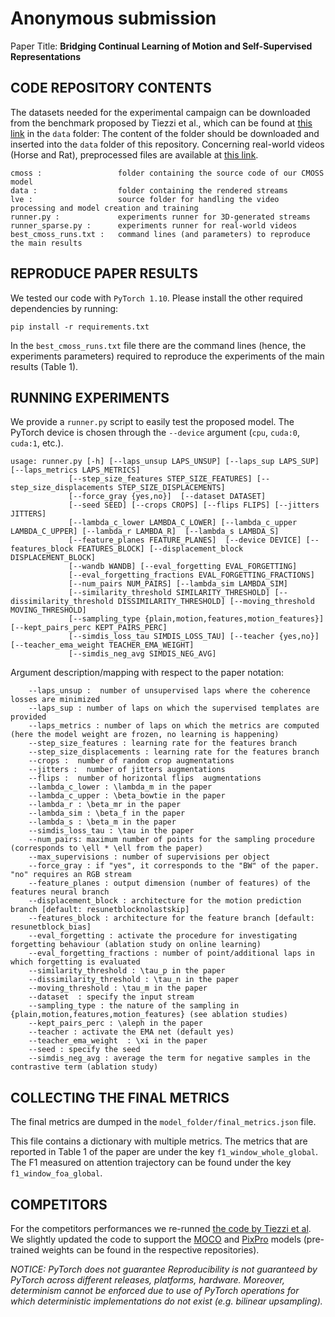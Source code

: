 # Anonymous submission

Paper Title: **Bridging Continual Learning of Motion and Self-Supervised Representations**


CODE REPOSITORY CONTENTS
------------------------
The datasets needed for the experimental campaign can be downloaded from the benchmark proposed by Tiezzi et al.,
which can be found at [this link](https://github.com/sailab-code/cl_stochastic_coherence)  in the `data` folder:
The content of the folder should be downloaded and inserted into the `data` folder of this repository. 
Concerning real-world videos (Horse and Rat), preprocessed files are available at [this link](https://drive.google.com/file/d/1sB3idnhbaBdOggWccVqyIDBbr3lJMGuI/view?usp=sharing).

    cmoss :                 folder containing the source code of our CMOSS model
    data :                  folder containing the rendered streams
    lve :                   source folder for handling the video processing and model creation and training  
    runner.py :             experiments runner for 3D-generated streams
    runner_sparse.py :      experiments runner for real-world videos
    best_cmoss_runs.txt :   command lines (and parameters) to reproduce the main results

REPRODUCE PAPER RESULTS
-----------------------

We tested our code with `PyTorch 1.10`. Please install the other required dependencies by running:

```
pip install -r requirements.txt
```

In the `best_cmoss_runs.txt` file there are the command lines (hence, the experiments parameters) required to reproduce the experiments of the main results (Table 1).

RUNNING EXPERIMENTS
-------------------
We provide a `runner.py` script to easily test the proposed model. 
The PyTorch device is chosen through the `--device` argument (`cpu`, `cuda:0`,
`cuda:1`, etc.).

    usage: runner.py [-h] [--laps_unsup LAPS_UNSUP] [--laps_sup LAPS_SUP] [--laps_metrics LAPS_METRICS] 
                 [--step_size_features STEP_SIZE_FEATURES] [--step_size_displacements STEP_SIZE_DISPLACEMENTS] 
                 [--force_gray {yes,no}]  [--dataset DATASET] 
                 [--seed SEED] [--crops CROPS] [--flips FLIPS] [--jitters JITTERS]
                 [--lambda_c_lower LAMBDA_C_LOWER] [--lambda_c_upper LAMBDA_C_UPPER] [--lambda_r LAMBDA_R]  [--lambda_s LAMBDA_S] 
                 [--feature_planes FEATURE_PLANES]  [--device DEVICE] [--features_block FEATURES_BLOCK] [--displacement_block DISPLACEMENT_BLOCK]
                 [--wandb WANDB] [--eval_forgetting EVAL_FORGETTING] 
                 [--eval_forgetting_fractions EVAL_FORGETTING_FRACTIONS] 
                 [--num_pairs NUM_PAIRS] [--lambda_sim LAMBDA_SIM]
                 [--similarity_threshold SIMILARITY_THRESHOLD] [--dissimilarity_threshold DISSIMILARITY_THRESHOLD] [--moving_threshold MOVING_THRESHOLD] 
                 [--sampling_type {plain,motion,features,motion_features}] [--kept_pairs_perc KEPT_PAIRS_PERC] 
                 [--simdis_loss_tau SIMDIS_LOSS_TAU] [--teacher {yes,no}] [--teacher_ema_weight TEACHER_EMA_WEIGHT] 
                 [--simdis_neg_avg SIMDIS_NEG_AVG]

Argument description/mapping with respect to the paper notation:

        --laps_unsup :  number of unsupervised laps where the coherence losses are minimized
        --laps_sup : number of laps on which the supervised templates are provided
        --laps_metrics : number of laps on which the metrics are computed (here the model weight are frozen, no learning is happening)
        --step_size_features : learning rate for the features branch
        --step_size_displacements : learning rate for the features branch
        --crops :  number of random crop augmentations
        --jitters :  number of jitters augmentations
        --flips :  number of horizontal flips  augmentations
        --lambda_c_lower : \lambda_m in the paper
        --lambda_c_upper : \beta_bowtie in the paper
        --lambda_r : \beta_mr in the paper
        --lambda_sim : \beta_f in the paper
        --lambda_s : \beta_m in the paper 
        --simdis_loss_tau : \tau in the paper  
        --num_pairs: maximum number of points for the sampling procedure (corresponds to \ell * \ell from the paper)  
        --max_supervisions : number of supervisions per object
        --force_gray : if "yes", it corresponds to the "BW" of the paper. "no" requires an RGB stream
        --feature_planes : output dimension (number of features) of the features neural branch
        --displacement_block : architecture for the motion prediction branch [default: resunetblocknolastskip]
        --features_block : architecture for the feature branch [default: resunetblock_bias]
        --eval_forgetting : activate the procedure for investigating forgetting behaviour (ablation study on online learning)
        --eval_forgetting_fractions : number of point/additional laps in which forgetting is evaluated 
        --similarity_threshold : \tau_p in the paper
        --dissimilarity_threshold : \tau_n in the paper
        --moving_threshold : \tau_m in the paper
        --dataset  : specify the input stream
        --sampling_type : the nature of the sampling in {plain,motion,features,motion_features} (see ablation studies)
        --kept_pairs_perc : \aleph in the paper
        --teacher : activate the EMA net (default yes)
        --teacher_ema_weight  : \xi in the paper
        --seed : specify the seed
        --simdis_neg_avg : average the term for negative samples in the contrastive term (ablation study)



COLLECTING THE FINAL METRICS 
---------------------------

The final metrics are dumped in the `model_folder/final_metrics.json` file.

This file contains a dictionary with multiple metrics. The metrics that are reported in Table 1 of the paper are under
the key `f1_window_whole_global`. The F1 measured on attention trajectory can be found under the key `f1_window_foa_global`.

COMPETITORS
-----------
For the competitors performances we re-runned [the code by Tiezzi et al](https://github.com/sailab-code/cl_stochastic_coherence).
We slightly updated the code to support the [MOCO](https://github.com/facebookresearch/moco) and 
[PixPro](https://github.com/zdaxie/PixPro) models (pre-trained weights can be found in the respective repositories).  


_NOTICE: PyTorch does not guarantee Reproducibility is not guaranteed by PyTorch across different releases, platforms, hardware. Moreover,
determinism cannot be enforced due to use of PyTorch operations for which deterministic implementations do not exist
(e.g. bilinear upsampling)._



